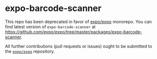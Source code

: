 # expo-barcode-scanner

This repo has been deprecated in favor of [expo/expo](https://github.com/expo/expo) monorepo. You can find latest version of `expo-barcode-scanner` at https://github.com/expo/expo/tree/master/packages/expo-barcode-scanner.

All further contributions (pull requests or issues) ought to be submitted to the [`expo/expo`](https://github.com/expo/expo) repository.
